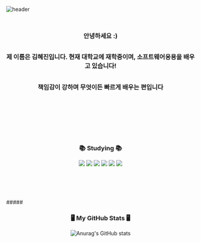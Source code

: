 

![header](https://capsule-render.vercel.app/api?type=waving&color=BFEFFF&height=300&section=header&text=Hello%20World!&fontSize=50)
<br>
<br>

###### <h3 align="center"> 안녕하세요 :) </h3>
###### <h3 align="center"> 제 이름은 김혜진입니다. 현재 대학교에 재학중이며, 소프트웨어응용을 배우고 있습니다!</h3>
###### <h3 align="center"> 책임감이 강하며 무엇이든 빠르게 배우는 편입니다 </h3>
###### <h3 align="center">  </h3>

<br>
<br>
<br>
<br>
<br>

#####  <h3 align="center">📚 Studying 📚</h3>
<div align="center">
<img src="https://img.shields.io/badge/Java-007396?style=flat-square&logo=Java&logoColor=white"/></a>
<img src="https://img.shields.io/badge/Python-3766AB?style=flat-square&logo=Python&logoColor=white"/></a>
<img src="https://img.shields.io/badge/Mysql-E6B91E?style=flat-square&logo=MySql&logoColor=white"/></a>
<img src="https://img.shields.io/badge/AWS-232F3E?style=flat-square&logo=AmazonAWS&logoColor=white"/></a>
<img src="https://img.shields.io/badge/Android-3DDC84?style=flat-square&logo=Android&logoColor=white"/></a>
<img src="https://img.shields.io/badge/Python-3776AB?style=flat-square&logo=Python&logoColor=white"/></a>

 </div>

<br>
<br>
<br>
<br>
<br>
#####  <h3 align="center"> 🖥️ My GitHub Stats 🖥️ </h3>
<div align="center">

![Anurag's GitHub stats](https://github-readme-stats.vercel.app/api?username=hyezzi-ya&theme=gruvbox&show_icons=true)

</div>



